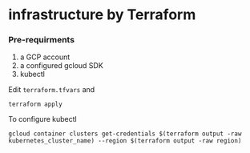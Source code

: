 # infrastructure by Terraform

### Pre-requirments
1) a GCP account
2) a configured gcloud SDK
3) kubectl

Edit `terraform.tfvars` and
```commandline
terraform apply

```

To configure kubectl
```commandline
gcloud container clusters get-credentials $(terraform output -raw kubernetes_cluster_name) --region $(terraform output -raw region)

```

